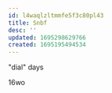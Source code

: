 ```yaml
---
id: l4waqlzltmmfe5f3c80pl43
title: Snbf
desc: ''
updated: 1695298629766
created: 1695195494534
---
```


"dial" days

16wo
